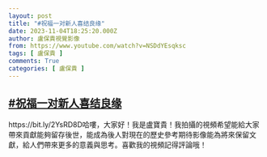 ```yaml
---
layout: post
title: "#祝福一对新人喜结良缘"
date: 2023-11-04T18:25:20.000Z
author: 盧保貴視覺影像
from: https://www.youtube.com/watch?v=NSDdYEsqksc
tags: [ 盧保貴 ]
comments: True
categories: [ 盧保貴 ]
---
```

<!--1699122320000-->
[#祝福一对新人喜结良缘](https://www.youtube.com/watch?v=NSDdYEsqksc)
------

<div>
https://bit.ly/2YsRD8D哈嘍，大家好！我是盧寶貴！我拍攝的視頻希望能給大家帶來貢獻能夠留存後世，能成為後人對現在的歷史參考期待影像能為將來保留文獻，給人們帶來更多的意義與思考。喜歡我的視頻記得評論哦！
</div>
